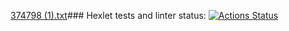 [374798 (1).txt](https://github.com/user-attachments/files/19157933/374798.1.txt)### Hexlet tests and linter status:
[![Actions Status](https://github.com/peremitinevgeniy/frontend-project-44/actions/workflows/hexlet-check.yml/badge.svg)](https://github.com/peremitinevgeniy/frontend-project-44/actions)
